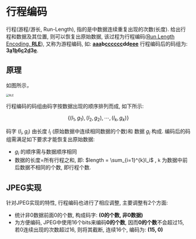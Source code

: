 # 行程编码

行程(游程/游长, Run-Length), 指的是中数据连续重复出现的次数(长度). 给出行程和数据及其位置, 则可以恢复出原始数据, 该过程为行程编码([Run Length Encoding, **RLE**](https://zh.wikipedia.org/wiki/%E6%B8%B8%E7%A8%8B%E7%BC%96%E7%A0%81)), 又称为游程编码, 如: 
<u>**aaa**</u>**b**<u>**cccccc**</u>**dd**<u>**eee**</u> 
行程编码后的码组为: 
**3<u>a</u>1<u>b</u>6<u>c</u>2<u>d</u>3<u>e</u>**.

## 原理

如图所示，

<img src="https://gitee.com/yfor1008/pictures/raw/master/RLE.png" alt="RLE" style="zoom:50%;" />

行程编码的码组由码字按数据出现的顺序排列而成, 如下所示:

$$
\{(l_1, g_1), (l_2, g_2), \cdots, (l_k, g_k)\} \tag{公式1}
$$

码字 $(l_i, g_i)$ 由长度 $l_i$ (原始数据中连续相同数据的个数)和 数据 $g_i$ 构成. 编码后的码组需满足如下要求才能恢复出原始数据:

-  $g_i$ 的顺序需与数据顺序相同
-  数据的长度=所有行程之和, 即: $length = \sum_{i=1}^{k}l_i$ , `k` 为数据中前后数据不相同的个数, 即行程个数.


## JPEG实现

针对JPEG实现的特性, 行程编码也进行了相应调整, 主要调整有2个方面:
- 统计非0数据前面0的个数, 构成码字: **(0的个数, 非0数据)**
- 为方便编码, JPEG中使用16个bits来编码**0的个数**, 因而**0的个数**不会超过15, 若0连续出现的次数超过16, 则将其截断, 连续16个, 编码为: **(15, 0)**

